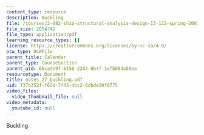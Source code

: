 ```yaml
---
content_type: resource
description: Buckling
file: /courses/2-082-ship-structural-analysis-design-13-122-spring-2003/737b352ff63d7f434bc26dbde30f8775_notes_27_buckling.pdf
file_size: 2054742
file_type: application/pdf
learning_resource_types: []
license: https://creativecommons.org/licenses/by-nc-sa/4.0/
ocw_type: OCWFile
parent_title: Calendar
parent_type: CourseSection
parent_uid: 66cade9f-8156-2287-0b4f-1efb004a50ea
resourcetype: Document
title: notes_27_buckling.pdf
uid: 737b352f-f63d-7f43-4bc2-6dbde30f8775
video_files:
  video_thumbnail_file: null
video_metadata:
  youtube_id: null
---
```

Buckling